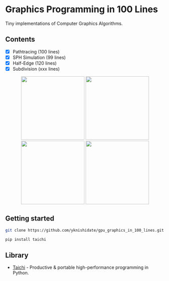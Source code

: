 # Graphics Programming in 100 Lines

Tiny implementations of Computer Graphics Algorithms.

## Contents

- [x] Pathtracing (100 lines)
- [x] SPH Simulation (99 lines)
- [x] Half-Edge (120 lines)
- [x] Subdivision (xxx lines)

<p align="center">
<img width="200" alt="" src="https://user-images.githubusercontent.com/30839669/202879206-871f86e3-4327-40a8-b006-e2f1e0544fd9.png">
<img width="200" alt="" src="https://user-images.githubusercontent.com/30839669/202879237-c0aec041-3445-4212-ab60-31e677231bde.png">
<img width="200" alt="" src="https://user-images.githubusercontent.com/30839669/203185003-142ad024-5718-4525-8cb1-49121b15bc3f.png">
<img width="200" alt="" src="https://user-images.githubusercontent.com/30839669/203241365-01697652-aea0-4725-b70b-bf4609c92e87.png">
</p>

## Getting started

```sh
git clone https://github.com/yknishidate/gpu_graphics_in_100_lines.git

pip install taichi
```

## Library

- [Taichi](https://github.com/taichi-dev/taichi) - Productive & portable high-performance programming in Python.
